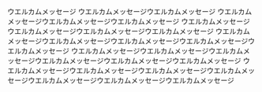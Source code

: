 ウエルカムメッセージ
ウエルカムメッセージウエルカムメッセージ
ウエルカムメッセージウエルカムメッセージウエルカムメッセージ
ウエルカムメッセージウエルカムメッセージウエルカムメッセージウエルカムメッセージ
ウエルカムメッセージウエルカムメッセージウエルカムメッセージウエルカムメッセージウエルカムメッセージ
ウエルカムメッセージウエルカムメッセージウエルカムメッセージウエルカムメッセージウエルカムメッセージウエルカムメッセージ
ウエルカムメッセージウエルカムメッセージウエルカムメッセージウエルカムメッセージウエルカムメッセージウエルカムメッセージウエルカムメッセージ
